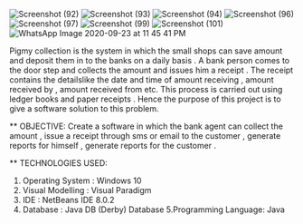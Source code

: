 
![Screenshot (92)](https://user-images.githubusercontent.com/44236801/94051863-d0cafc00-fdf5-11ea-8993-bcb04a115c2f.png)
![Screenshot (93)](https://user-images.githubusercontent.com/44236801/94052283-59499c80-fdf6-11ea-9a3f-9edd35fd3f1f.png)
![Screenshot (94)](https://user-images.githubusercontent.com/44236801/94052303-5f3f7d80-fdf6-11ea-8da7-899c776520c8.png)
![Screenshot (96)](https://user-images.githubusercontent.com/44236801/94052353-72eae400-fdf6-11ea-82b7-66378222427f.png)
![Screenshot (97)](https://user-images.githubusercontent.com/44236801/94052368-78482e80-fdf6-11ea-82a1-6cf336a985fe.png)
![Screenshot (99)](https://user-images.githubusercontent.com/44236801/94052376-7b431f00-fdf6-11ea-88ad-3587c63c9c69.png)
![Screenshot (101)](https://user-images.githubusercontent.com/44236801/94052378-7e3e0f80-fdf6-11ea-8eaa-18fd418280d8.png)
![WhatsApp Image 2020-09-23 at 11 45 41 PM](https://user-images.githubusercontent.com/44236801/94052787-08867380-fdf7-11ea-86f1-a68ac0fb1301.jpeg)

    
Pigmy collection is the system in which the small shops can save amount and deposit them in to the banks on a daily basis . A bank person comes to the 
door step and collects the amount and issues him a receipt . The receipt contains the detailslike the date and time of amount receiving  , amount received by , amount received from etc. 
         This process is carried out using ledger books and paper receipts . Hence the purpose of this project is to give a software solution to this problem.


** OBJECTIVE:
        Create a software in which the bank agent can collect the amount , issue a receipt through sms or email to the customer , generate reports for himself ,  generate reports for the customer .


** TECHNOLOGIES USED: 
1. Operating System   : Windows 10
2. Visual Modelling   : Visual Paradigm
3. IDE                : NetBeans IDE 8.0.2
4. Database           : Java DB (Derby) Database
5.Programming Language: Java

